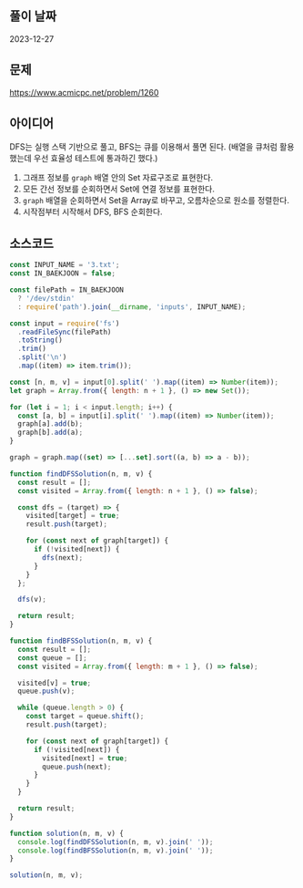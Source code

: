 ## 풀이 날짜

2023-12-27

## 문제

https://www.acmicpc.net/problem/1260

## 아이디어

DFS는 실행 스택 기반으로 풀고, BFS는 큐를 이용해서 풀면 된다. (배열을 큐처럼 활용했는데 우선 효율성 테스트에 통과하긴 했다.)

1. 그래프 정보를 `graph` 배열 안의 Set 자료구조로 표현한다.
2. 모든 간선 정보를 순회하면서 Set에 연결 정보를 표현한다.
3. `graph` 배열을 순회하면서 Set을 Array로 바꾸고, 오름차순으로 원소를 정렬한다.
4. 시작점부터 시작해서 DFS, BFS 순회한다.

## 소스코드

```js
const INPUT_NAME = '3.txt';
const IN_BAEKJOON = false;

const filePath = IN_BAEKJOON
  ? '/dev/stdin'
  : require('path').join(__dirname, 'inputs', INPUT_NAME);

const input = require('fs')
  .readFileSync(filePath)
  .toString()
  .trim()
  .split('\n')
  .map((item) => item.trim());

const [n, m, v] = input[0].split(' ').map((item) => Number(item));
let graph = Array.from({ length: n + 1 }, () => new Set());

for (let i = 1; i < input.length; i++) {
  const [a, b] = input[i].split(' ').map((item) => Number(item));
  graph[a].add(b);
  graph[b].add(a);
}

graph = graph.map((set) => [...set].sort((a, b) => a - b));

function findDFSSolution(n, m, v) {
  const result = [];
  const visited = Array.from({ length: n + 1 }, () => false);

  const dfs = (target) => {
    visited[target] = true;
    result.push(target);

    for (const next of graph[target]) {
      if (!visited[next]) {
        dfs(next);
      }
    }
  };

  dfs(v);

  return result;
}

function findBFSSolution(n, m, v) {
  const result = [];
  const queue = [];
  const visited = Array.from({ length: m + 1 }, () => false);

  visited[v] = true;
  queue.push(v);

  while (queue.length > 0) {
    const target = queue.shift();
    result.push(target);

    for (const next of graph[target]) {
      if (!visited[next]) {
        visited[next] = true;
        queue.push(next);
      }
    }
  }

  return result;
}

function solution(n, m, v) {
  console.log(findDFSSolution(n, m, v).join(' '));
  console.log(findBFSSolution(n, m, v).join(' '));
}

solution(n, m, v);
```
